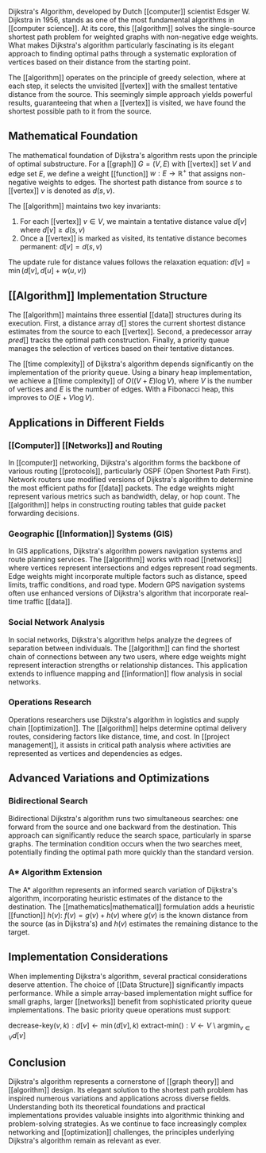 Dijkstra's Algorithm, developed by Dutch [[computer]] scientist Edsger W. Dijkstra in 1956, stands as one of the most fundamental algorithms in [[computer science]]. At its core, this [[algorithm]] solves the single-source shortest path problem for weighted graphs with non-negative edge weights. What makes Dijkstra's algorithm particularly fascinating is its elegant approach to finding optimal paths through a systematic exploration of vertices based on their distance from the starting point.

The [[algorithm]] operates on the principle of greedy selection, where at each step, it selects the unvisited [[vertex]] with the smallest tentative distance from the source. This seemingly simple approach yields powerful results, guaranteeing that when a [[vertex]] is visited, we have found the shortest possible path to it from the source.

## Mathematical Foundation

The mathematical foundation of Dijkstra's algorithm rests upon the principle of optimal substructure. For a [[graph]] $G = (V, E)$ with [[vertex]] set $V$ and edge set $E$, we define a weight [[function]] $w: E \rightarrow \mathbb{R}^+$ that assigns non-negative weights to edges. The shortest path distance from source $s$ to [[vertex]] $v$ is denoted as $d(s,v)$.

The [[algorithm]] maintains two key invariants:

1. For each [[vertex]] $v \in V$, we maintain a tentative distance value $d[v]$ where $d[v] \geq d(s,v)$
2. Once a [[vertex]] is marked as visited, its tentative distance becomes permanent: $d[v] = d(s,v)$

The update rule for distance values follows the relaxation equation: $d[v] = \min(d[v], d[u] + w(u,v))$

## [[Algorithm]] Implementation Structure

The [[algorithm]] maintains three essential [[data]] structures during its execution. First, a distance array $d[]$ stores the current shortest distance estimates from the source to each [[vertex]]. Second, a predecessor array $pred[]$ tracks the optimal path construction. Finally, a priority queue manages the selection of vertices based on their tentative distances.

The [[time complexity]] of Dijkstra's algorithm depends significantly on the implementation of the priority queue. Using a binary heap implementation, we achieve a [[time complexity]] of $O((V + E)\log V)$, where $V$ is the number of vertices and $E$ is the number of edges. With a Fibonacci heap, this improves to $O(E + V\log V)$.

## Applications in Different Fields

### [[Computer]] [[Networks]] and Routing

In [[computer]] networking, Dijkstra's algorithm forms the backbone of various routing [[protocols]], particularly OSPF (Open Shortest Path First). Network routers use modified versions of Dijkstra's algorithm to determine the most efficient paths for [[data]] packets. The edge weights might represent various metrics such as bandwidth, delay, or hop count. The [[algorithm]] helps in constructing routing tables that guide packet forwarding decisions.

### Geographic [[Information]] Systems (GIS)

In GIS applications, Dijkstra's algorithm powers navigation systems and route planning services. The [[algorithm]] works with road [[networks]] where vertices represent intersections and edges represent road segments. Edge weights might incorporate multiple factors such as distance, speed limits, traffic conditions, and road type. Modern GPS navigation systems often use enhanced versions of Dijkstra's algorithm that incorporate real-time traffic [[data]].

### Social Network Analysis

In social networks, Dijkstra's algorithm helps analyze the degrees of separation between individuals. The [[algorithm]] can find the shortest chain of connections between any two users, where edge weights might represent interaction strengths or relationship distances. This application extends to influence mapping and [[information]] flow analysis in social networks.

### Operations Research

Operations researchers use Dijkstra's algorithm in logistics and supply chain [[optimization]]. The [[algorithm]] helps determine optimal delivery routes, considering factors like distance, time, and cost. In [[project management]], it assists in critical path analysis where activities are represented as vertices and dependencies as edges.

## Advanced Variations and Optimizations

### Bidirectional Search

Bidirectional Dijkstra's algorithm runs two simultaneous searches: one forward from the source and one backward from the destination. This approach can significantly reduce the search space, particularly in sparse graphs. The termination condition occurs when the two searches meet, potentially finding the optimal path more quickly than the standard version.

### A* Algorithm Extension

The A* algorithm represents an informed search variation of Dijkstra's algorithm, incorporating heuristic estimates of the distance to the destination. The [[mathematics|mathematical]] formulation adds a heuristic [[function]] $h(v)$: $f(v) = g(v) + h(v)$ where $g(v)$ is the known distance from the source (as in Dijkstra's) and $h(v)$ estimates the remaining distance to the target.

## Implementation Considerations

When implementing Dijkstra's algorithm, several practical considerations deserve attention. The choice of [[Data Structure]] significantly impacts performance. While a simple array-based implementation might suffice for small graphs, larger [[networks]] benefit from sophisticated priority queue implementations. The basic priority queue operations must support:

$\text{decrease-key}(v, k): d[v] \leftarrow \min(d[v], k)$ $\text{extract-min}(): V \leftarrow V \setminus {\text{argmin}_{v \in V} d[v]}$

## Conclusion

Dijkstra's algorithm represents a cornerstone of [[graph theory]] and [[algorithm]] design. Its elegant solution to the shortest path problem has inspired numerous variations and applications across diverse fields. Understanding both its theoretical foundations and practical implementations provides valuable insights into algorithmic thinking and problem-solving strategies. As we continue to face increasingly complex networking and [[optimization]] challenges, the principles underlying Dijkstra's algorithm remain as relevant as ever.